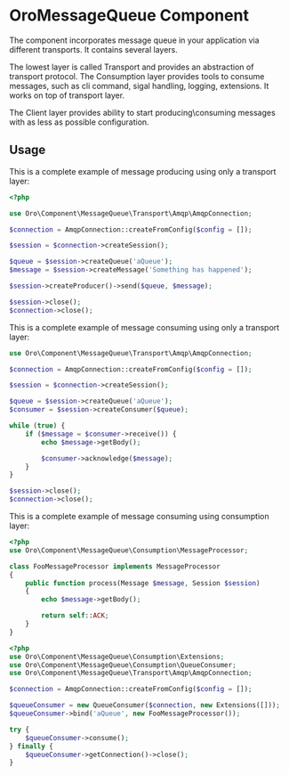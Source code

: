 OroMessageQueue Component
=========================

The component incorporates message queue in your application via different transports.
It contains several layers.

The lowest layer is called Transport and provides an abstraction of transport protocol.
The Consumption layer provides tools to consume messages, such as cli command, sigal handling, logging, extensions.
It works on top of transport layer.

The Client layer provides ability to start producing\consuming messages with as less as possible configuration.

Usage
-----

This is a complete example of message producing using only a transport layer:

```php
<?php

use Oro\Component\MessageQueue\Transport\Amqp\AmqpConnection;

$connection = AmqpConnection::createFromConfig($config = []);

$session = $connection->createSession();

$queue = $session->createQueue('aQueue');
$message = $session->createMessage('Something has happened');

$session->createProducer()->send($queue, $message);

$session->close();
$connection->close();
```

This is a complete example of message consuming using only a transport layer:

```php
use Oro\Component\MessageQueue\Transport\Amqp\AmqpConnection;

$connection = AmqpConnection::createFromConfig($config = []);

$session = $connection->createSession();

$queue = $session->createQueue('aQueue');
$consumer = $session->createConsumer($queue);

while (true) {
    if ($message = $consumer->receive()) {
        echo $message->getBody();

        $consumer->acknowledge($message);
    }
}

$session->close();
$connection->close();
```

This is a complete example of message consuming using consumption layer:

```php
<?php
use Oro\Component\MessageQueue\Consumption\MessageProcessor;

class FooMessageProcessor implements MessageProcessor
{
    public function process(Message $message, Session $session)
    {
        echo $message->getBody();

        return self::ACK;
    }
}
```

```php
<?php
use Oro\Component\MessageQueue\Consumption\Extensions;
use Oro\Component\MessageQueue\Consumption\QueueConsumer;
use Oro\Component\MessageQueue\Transport\Amqp\AmqpConnection;

$connection = AmqpConnection::createFromConfig($config = []);

$queueConsumer = new QueueConsumer($connection, new Extensions([]));
$queueConsumer->bind('aQueue', new FooMessageProcessor());

try {
    $queueConsumer->consume();
} finally {
    $queueConsumer->getConnection()->close();
}
```
